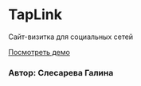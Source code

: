 # TapLink

Сайт-визитка для социальных сетей

[Посмотреть демо](https://slesareva-gala.github.io/TapLink/)

### Автор: Слесарева Галина
